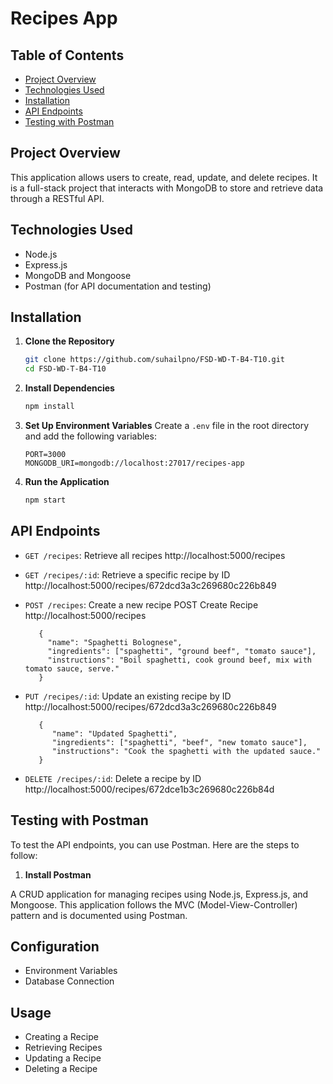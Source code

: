 # Recipes App

## Table of Contents

- [Project Overview](#project-overview)
- [Technologies Used](#technologies-used)
- [Installation](#installation)
- [API Endpoints](#api-endpoints)
- [Testing with Postman](#testing-with-postman)

## Project Overview

This application allows users to create, read, update, and delete recipes. It is a full-stack project that interacts with MongoDB to store and retrieve data through a RESTful API.

## Technologies Used

- Node.js
- Express.js
- MongoDB and Mongoose
- Postman (for API documentation and testing)

## Installation

1. **Clone the Repository**

   ```bash
   git clone https://github.com/suhailpno/FSD-WD-T-B4-T10.git
   cd FSD-WD-T-B4-T10
   ```

2. **Install Dependencies**

   ```bash
   npm install
   ```

3. **Set Up Environment Variables**
   Create a `.env` file in the root directory and add the following variables:

   ```env
   PORT=3000
   MONGODB_URI=mongodb://localhost:27017/recipes-app
   ```

4. **Run the Application**
   ```bash
   npm start
   ```

## API Endpoints

- `GET /recipes`: Retrieve all recipes
         http://localhost:5000/recipes

- `GET /recipes/:id`: Retrieve a specific recipe by ID
         http://localhost:5000/recipes/672dcd3a3c269680c226b849

- `POST /recipes`: Create a new recipe
         POST
         Create Recipe
         http://localhost:5000/recipes
        
         {
           "name": "Spaghetti Bolognese",
           "ingredients": ["spaghetti", "ground beef", "tomato sauce"],
           "instructions": "Boil spaghetti, cook ground beef, mix with tomato sauce, serve."
         }

- `PUT /recipes/:id`: Update an existing recipe by ID
         http://localhost:5000/recipes/672dcd3a3c269680c226b849
         
         {
            "name": "Updated Spaghetti",
            "ingredients": ["spaghetti", "beef", "new tomato sauce"],
            "instructions": "Cook the spaghetti with the updated sauce."
         }

- `DELETE /recipes/:id`: Delete a recipe by ID
         http://localhost:5000/recipes/672dce1b3c269680c226b84d

## Testing with Postman

To test the API endpoints, you can use Postman. Here are the steps to follow:

1. **Install Postman**

A CRUD application for managing recipes using Node.js, Express.js, and Mongoose. This application follows the MVC (Model-View-Controller) pattern and is documented using Postman.

## Configuration

- Environment Variables
- Database Connection

## Usage

- Creating a Recipe
- Retrieving Recipes
- Updating a Recipe
- Deleting a Recipe
